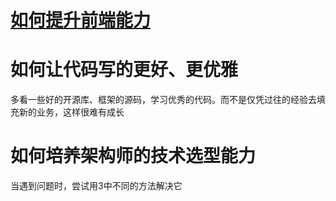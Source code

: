 # [如何提升前端能力](https://github.com/Yu-Sen/gitblog/issues/4)

# 如何让代码写的更好、更优雅
多看一些好的开源库、框架的源码，学习优秀的代码。而不是仅凭过往的经验去填充新的业务，这样很难有成长
# 如何培养架构师的技术选型能力
当遇到问题时，尝试用3中不同的方法解决它